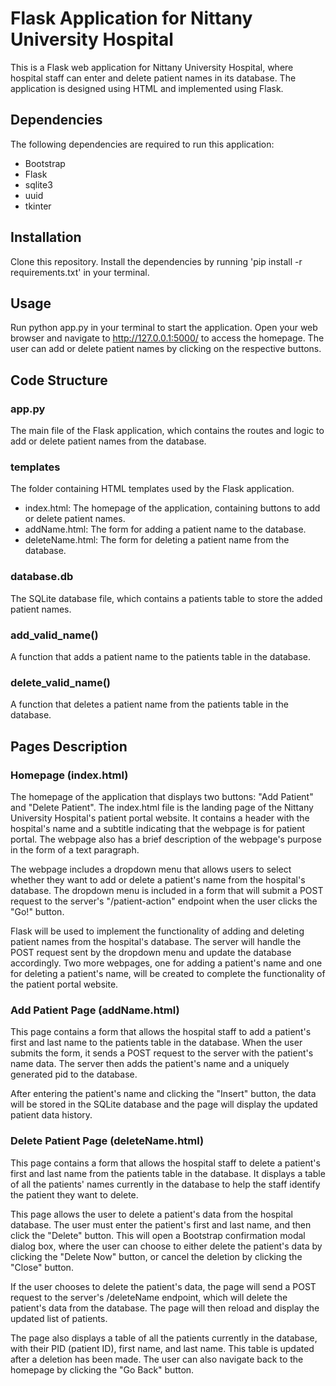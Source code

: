 # Flask Application for Nittany University Hospital
This is a Flask web application for Nittany University Hospital, where hospital staff can enter and delete patient names in its database. The application is designed using HTML and implemented using Flask.

## Dependencies
The following dependencies are required to run this application:

- Bootstrap
- Flask
- sqlite3
- uuid
- tkinter
## Installation
Clone this repository.
Install the dependencies by running 'pip install -r requirements.txt' in your terminal.
## Usage
Run python app.py in your terminal to start the application.
Open your web browser and navigate to http://127.0.0.1:5000/ to access the homepage.
The user can add or delete patient names by clicking on the respective buttons.
## Code Structure
### app.py
The main file of the Flask application, which contains the routes and logic to add or delete patient names from the database.

### templates
The folder containing HTML templates used by the Flask application.

- index.html: The homepage of the application, containing buttons to add or delete patient names.
- addName.html: The form for adding a patient name to the database.
- deleteName.html: The form for deleting a patient name from the database.
### database.db
The SQLite database file, which contains a patients table to store the added patient names.

### add_valid_name()
A function that adds a patient name to the patients table in the database.

### delete_valid_name()
A function that deletes a patient name from the patients table in the database.

## Pages Description
### Homepage (index.html)
The homepage of the application that displays two buttons: "Add Patient" and "Delete Patient". The index.html file is the landing page of the Nittany University Hospital's patient portal website. It contains a header with the hospital's name and a subtitle indicating that the webpage is for patient portal. The webpage also has a brief description of the webpage's purpose in the form of a text paragraph.

The webpage includes a dropdown menu that allows users to select whether they want to add or delete a patient's name from the hospital's database. The dropdown menu is included in a form that will submit a POST request to the server's "/patient-action" endpoint when the user clicks the "Go!" button.

Flask will be used to implement the functionality of adding and deleting patient names from the hospital's database. The server will handle the POST request sent by the dropdown menu and update the database accordingly. Two more webpages, one for adding a patient's name and one for deleting a patient's name, will be created to complete the functionality of the patient portal website.

### Add Patient Page (addName.html)
This page contains a form that allows the hospital staff to add a patient's first and last name to the patients table in the database. When the user submits the form, it sends a POST request to the server with the patient's name data. The server then adds the patient's name and a uniquely generated pid to the database.

After entering the patient's name and clicking the "Insert" button, the data will be stored in the SQLite database and the page will display the updated patient data history.

### Delete Patient Page (deleteName.html)
This page contains a form that allows the hospital staff to delete a patient's first and last name from the patients table in the database. It displays a table of all the patients' names currently in the database to help the staff identify the patient they want to delete.

This page allows the user to delete a patient's data from the hospital database. The user must enter the patient's first and last name, and then click the "Delete" button. This will open a Bootstrap confirmation modal dialog box, where the user can choose to either delete the patient's data by clicking the "Delete Now" button, or cancel the deletion by clicking the "Close" button.

If the user chooses to delete the patient's data, the page will send a POST request to the server's /deleteName endpoint, which will delete the patient's data from the database. The page will then reload and display the updated list of patients.

The page also displays a table of all the patients currently in the database, with their PID (patient ID), first name, and last name. This table is updated after a deletion has been made. The user can also navigate back to the homepage by clicking the "Go Back" button.